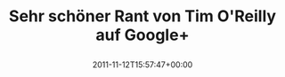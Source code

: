 ---
retweeted: false
source: <a href="http://twitter.com" rel="nofollow">Twitter Web Client</a>
entities:
  hashtags: []
  symbols: []
  user_mentions: []
  urls:
  - url: http://t.co/Mkw6b8o3
    expanded_url: https://plus.google.com/107033731246200681024/posts/g9WdNt6yVgR
    display_url: plus.google.com/10703373124620…
    indices:
    - '48'
    - '68'
display_text_range:
- '0'
- '68'
favorite_count: '0'
id_str: '135385812979298304'
truncated: false
retweet_count: '0'
id: '135385812979298304'
possibly_sensitive: false
created_at: Sat Nov 12 15:57:47 +0000 2011
favorited: false
full_text: Sehr schöner Rant von Tim O'Reilly auf Google+
lang: de
quote_url: https://plus.google.com/107033731246200681024/posts/g9WdNt6yVgR
tags:
- pesos/twitter
date: '2011-11-12T15:57:47+00:00'
src: https://twitter.com/bascht/status/135385812979298304
original_url: https://twitter.com/bascht/status/135385812979298304
type: twitter_tweet
text: Sehr schöner Rant von Tim O'Reilly auf Google+
title: 'Sehr schöner Rant von Tim O''Reilly auf Google+

  '

---